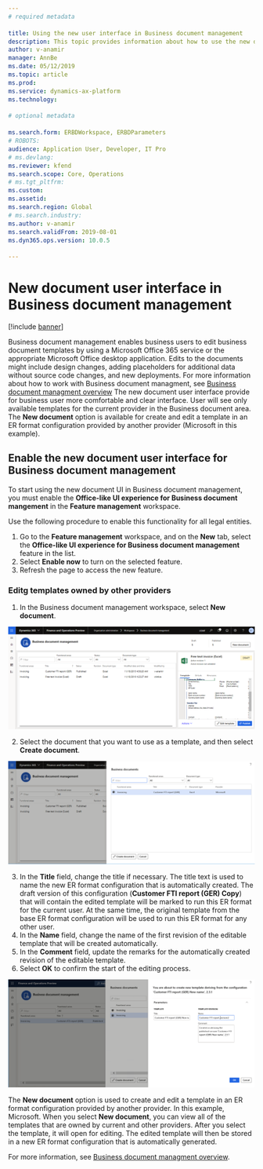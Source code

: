 ```yaml
---
# required metadata

title: Using the new user interface in Business document management
description: This topic provides information about how to use the new document user interface (UI) in the Business document management feature of the ER framework.
author: v-anamir
manager: AnnBe
ms.date: 05/12/2019
ms.topic: article
ms.prod: 
ms.service: dynamics-ax-platform
ms.technology: 

# optional metadata

ms.search.form: ERBDWorkspace, ERBDParameters
# ROBOTS: 
audience: Application User, Developer, IT Pro
# ms.devlang: 
ms.reviewer: kfend
ms.search.scope: Core, Operations
# ms.tgt_pltfrm: 
ms.custom: 
ms.assetid: 
ms.search.region: Global
# ms.search.industry: 
ms.author: v-anamir
ms.search.validFrom: 2019-08-01
ms.dyn365.ops.version: 10.0.5

---
```


# New document user interface in Business document management 

[!include [banner](../includes/banner.md)]

Business document management enables business users to edit business document templates by using a Microsoft Office 365 service or the appropriate Microsoft Office desktop application. Edits to the documents might include design changes, adding placeholders for additional data without source code changes, and new deployments. 
For more information about how to work with Business document managment, see [Business document managment overview](er-business-document-management.md) 
The new document user interface provide for business user more comfortable and clear interface. User will see only available templates for the current provider in the Business document area.
The **New document** option is available for create and edit a template in an ER format configuration provided by another provider (Microsoft in this example).


## Enable the new document user interface for Business document management 

To start using the new document UI in Business document management, you must enable the **Office-like UI experience for Business document mangement** in the **Feature management** workspace.

Use the following procedure to enable this functionality for all legal entities.

1. Go to the **Feature management** workspace, and on the **New** tab, select the **Office-like UI experience for Business document management** feature in the list.
2. Select **Enable now** to turn on the selected feature.
3. Refresh the page to access the new feature.

### Editg templates owned by other providers

1. In the Business document management workspace, select **New document**.

![Business document management workspace page](./media/BDM_overview_new_template1.png)

2. Select the document that you want to use as a template, and then select **Create document**.

![Business document management workspace page](./media/BDM_overview_new_template2.png)

3. In the **Title** field, change the title if necessary. The title text is used to name the new ER format configuration that is automatically created. The draft version of this configuration (**Customer FTI report (GER) Copy**) that will contain the edited template will be marked to run this ER format for the current user. At the same time, the original template from the base ER format configuration will be used to run this ER format for any other user.
4. In the **Name** field, change the name of the first revision of the editable template that will be created automatically.
5. In the **Comment** field, update the remarks for the automatically created revision of the editable template.
6. Select **OK** to confirm the start of the editing process.

![Business document management workspace page](./media/BDM_overview_new_template3.png)

The **New document** option is used to create and edit a template in an ER format configuration provided by another provider. In this example, Microsoft. When you select **New document**,  you can view all of the templates that are owned by current and other providers. After you select the template, it will open for editing. The edited template will then be stored in a new ER format configuration that is automatically generated.

For more information, see [Business document managment overview](er-business-document-management.md).



